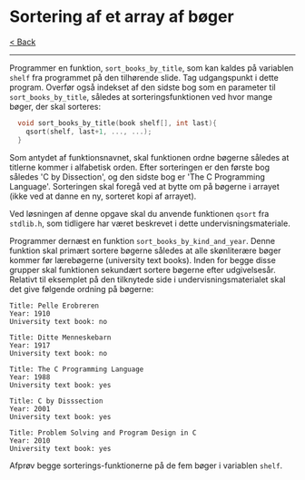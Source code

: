# Sortering af et array af bøger

[< Back](../README.md)

---

Programmer en funktion, `sort_books_by_title`, som kan kaldes på variablen `shelf` fra programmet på den tilhørende slide. Tag udgangspunkt i dette program. Overfør også indekset af den sidste bog som en parameter til `sort_books_by_title`, således at sorteringsfunktionen ved hvor mange bøger, der skal sorteres:

```c
  void sort_books_by_title(book shelf[], int last){
    qsort(shelf, last+1, ..., ...);
  }
```

Som antydet af funktionsnavnet, skal funktionen ordne bøgerne således at titlerne kommer i alfabetisk orden. Efter sorteringen er den første bog således 'C by Dissection', og den sidste bog er 'The C Programming Language'. Sorteringen skal foregå ved at bytte om på bøgerne i arrayet (ikke ved at danne en ny, sorteret kopi af arrayet).

Ved løsningen af denne opgave skal du anvende funktionen `qsort` fra `stdlib.h`, som tidligere har været beskrevet i dette undervisningsmateriale.

Programmer dernæst en funktion `sort_books_by_kind_and_year`. Denne funktion skal primært sortere bøgerne således at alle skønliterære bøger kommer før lærebøgerne (university text books). Inden for begge disse grupper skal funktionen sekundært sortere bøgerne efter udgivelsesår. Relativt til eksemplet på den tilknytede side i undervisningsmaterialet skal det give følgende ordning på bøgerne:

```console
Title: Pelle Erobreren
Year: 1910
University text book: no

Title: Ditte Menneskebarn
Year: 1917
University text book: no

Title: The C Programming Language
Year: 1988
University text book: yes

Title: C by Disssection
Year: 2001
University text book: yes

Title: Problem Solving and Program Design in C
Year: 2010
University text book: yes
```

Afprøv begge sorterings-funktionerne på de fem bøger i variablen `shelf`.

